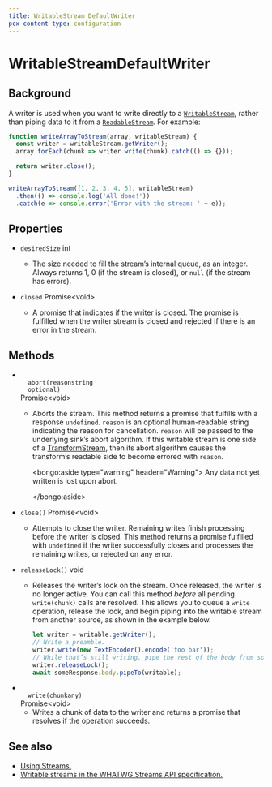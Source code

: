 ```yaml
---
title: WritableStream DefaultWriter
pcx-content-type: configuration
---
```


<!-- The space in the title was introduced to create a pleasing line-break in the title in the sidebar. -->

# WritableStreamDefaultWriter

## Background

A writer is used when you want to write directly to a [`WritableStream`](/runtime-apis/streams/writablestream), rather than piping data to it from a [`ReadableStream`](/runtime-apis/streams/readablestream). For example:

```js
function writeArrayToStream(array, writableStream) {
  const writer = writableStream.getWriter();
  array.forEach(chunk => writer.write(chunk).catch(() => {}));

  return writer.close();
}

writeArrayToStream([1, 2, 3, 4, 5], writableStream)
  .then(() => console.log('All done!'))
  .catch(e => console.error('Error with the stream: ' + e));
```

## Properties

<Definitions>

- `desiredSize` <Type>int</Type>

  - The size needed to fill the stream’s internal queue, as an integer. Always returns 1, 0 (if the stream is closed), or `null` (if the stream has errors).

- `closed` <Type>Promise&lt;void></Type>

  - A promise that indicates if the writer is closed. The promise is fulfilled when the writer stream is closed and rejected if there is an error in the stream.

</Definitions>

## Methods

<Definitions>

- <Code>
    abort(reason<ParamType>string</ParamType>
    <PropMeta>optional</PropMeta>)
  </Code> <Type>Promise&lt;void></Type>

  - Aborts the stream. This method returns a promise that fulfills with a response `undefined`. `reason` is an optional human-readable string indicating the reason for cancellation. `reason` will be passed to the underlying sink’s abort algorithm. If this writable stream is one side of a [TransformStream](/runtime-apis/streams/transformstream), then its abort algorithm causes the transform’s readable side to become errored with `reason`.

    <bongo:aside type="warning" header="Warning">
  Any data not yet written is lost upon abort.

    </bongo:aside>

- `close()` <Type>Promise&lt;void></Type>

  - Attempts to close the writer. Remaining writes finish processing before the writer is closed. This method returns a promise fulfilled with `undefined` if the writer successfully closes and processes the remaining writes, or rejected on any error.

- `releaseLock()` <Type>void</Type>

  - Releases the writer’s lock on the stream. Once released, the writer is no longer active. You can call this method _before_ all pending `write(chunk)` calls are resolved. This allows you to queue a `write` operation, release the lock, and begin piping into the writable stream from another source, as shown in the example below.

    ```js
    let writer = writable.getWriter();
    // Write a preamble.
    writer.write(new TextEncoder().encode('foo bar'));
    // While that’s still writing, pipe the rest of the body from somewhere else.
    writer.releaseLock();
    await someResponse.body.pipeTo(writable);
    ```

- <Code>
    write(chunk<ParamType>any</ParamType>)
  </Code> <Type>Promise&lt;void></Type>

  - Writes a chunk of data to the writer and returns a promise that resolves if the operation succeeds.

</Definitions>

## See also

- [Using Streams.](/learning/using-streams)
- [Writable streams in the WHATWG Streams API specification.](https://streams.spec.whatwg.org/#ws-model)
